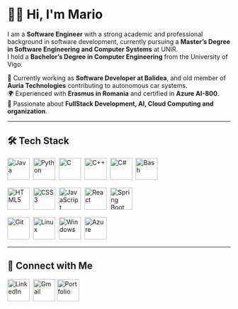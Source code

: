 # 🙋‍♂️ Hi, I'm Mario  

I am a **Software Engineer** with a strong academic and professional background in software development, currently pursuing a **Master’s Degree in Software Engineering and Computer Systems** at UNIR.  
I hold a **Bachelor’s Degree in Computer Engineering** from the University of Vigo. 

💼 Currently working as **Software Developer at Balidea**, and old member of **Auria Technologies** contributing to autonomous car systems.  
🌍 Experienced with **Erasmus in Romania** and certified in **Azure AI-800**.  
🚀 Passionate about **FullStack Development, AI, Cloud Computing and organization**.  

---

## 🛠 Tech Stack  

<p>
  <!-- Languages -->
  <img src="https://cdn.jsdelivr.net/gh/devicons/devicon/icons/java/java-original.svg" title="Java" alt="Java" width="50" height="50"/>&nbsp;
  <img src="https://cdn.jsdelivr.net/gh/devicons/devicon/icons/python/python-original.svg" title="Python" alt="Python" width="50" height="50"/>&nbsp;
  <img src="https://cdn.jsdelivr.net/gh/devicons/devicon/icons/c/c-original.svg" title="C" alt="C" width="50" height="50"/>&nbsp;
  <img src="https://cdn.jsdelivr.net/gh/devicons/devicon/icons/cplusplus/cplusplus-original.svg" title="C++" alt="C++" width="50" height="50"/>&nbsp;
  <img src="https://cdn.jsdelivr.net/gh/devicons/devicon/icons/csharp/csharp-original.svg" title="C#" alt="C#" width="50" height="50"/>&nbsp;
  <img src="https://cdn.jsdelivr.net/gh/devicons/devicon/icons/bash/bash-original.svg" title="Bash" alt="Bash" width="50" height="50"/>&nbsp;
</p>

<p>
  <!-- Web -->
  <img src="https://cdn.jsdelivr.net/gh/devicons/devicon/icons/html5/html5-original.svg" title="HTML5" alt="HTML5" width="50" height="50"/>&nbsp;
  <img src="https://cdn.jsdelivr.net/gh/devicons/devicon/icons/css3/css3-original.svg" title="CSS3" alt="CSS3" width="50" height="50"/>&nbsp;
  <img src="https://cdn.jsdelivr.net/gh/devicons/devicon/icons/javascript/javascript-original.svg" title="JavaScript" alt="JavaScript" width="50" height="50"/>&nbsp;
  <img src="https://cdn.jsdelivr.net/gh/devicons/devicon/icons/react/react-original.svg" title="React" alt="React" width="50" height="50"/>&nbsp;
  <img src="https://cdn.jsdelivr.net/gh/devicons/devicon/icons/spring/spring-original.svg" title="Spring Boot" alt="Spring Boot" width="50" height="50"/>&nbsp;
</p>

<p>
  <!-- Tools & OS -->
  <img src="https://cdn.jsdelivr.net/gh/devicons/devicon/icons/git/git-original.svg" title="Git" alt="Git" width="50" height="50"/>&nbsp;
  <img src="https://cdn.jsdelivr.net/gh/devicons/devicon/icons/linux/linux-original.svg" title="Linux" alt="Linux" width="50" height="50"/>&nbsp;
  <img src="https://cdn.jsdelivr.net/gh/devicons/devicon/icons/windows8/windows8-original.svg" title="Windows" alt="Windows" width="50" height="50"/>&nbsp;
  <img src="https://cdn.jsdelivr.net/gh/devicons/devicon/icons/azure/azure-original.svg" title="Azure" alt="Azure" width="50" height="50"/>&nbsp;
</p>

---

<!--## GitHub Stats

<p align="center">
  <img
    src="https://raw.githubusercontent.com/su_usuario_github/su_usuario_github/main/profile-summary-card-output/tokyonight/3-stats.svg"
    alt="GitHub Stats"
  />
</p>

--- -->

## 🤝 Connect with Me  

<p>
  <a href="https://www.linkedin.com/in/mario-vp/"><img src="https://cdn.jsdelivr.net/gh/devicons/devicon/icons/linkedin/linkedin-original.svg" title="LinkedIn" alt="LinkedIn" width="50" height="50"/></a>&nbsp;
  <a href="mailto:mario.vperez03@gmail.com"><img src="https://img.icons8.com/color/48/000000/gmail-new.png" title="Gmail" alt="Gmail" width="50" height="50"/></a>
  <a href="https://mariovp.dev/"><img src="https://img.icons8.com/fluency/48/domain.png" title="Portfolio" alt="Portfolio" width="50" height="50"/></a>
</p>
